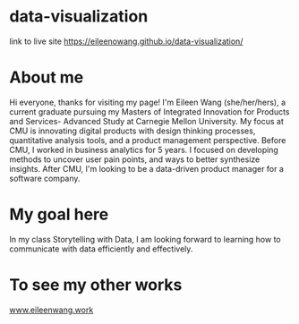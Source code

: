 # data-visualization

link to live site https://eileenowang.github.io/data-visualization/

# About me
Hi everyone, thanks for visiting my page! I'm Eileen Wang (she/her/hers), a current graduate pursuing my Masters of Integrated Innovation for Products and Services- Advanced Study at Carnegie Mellon University. My focus at CMU is innovating digital products with design thinking processes, quantitative analysis tools, and a product management perspective. Before CMU, I worked in business analytics for 5 years. I focused on developing methods to uncover user pain points, and ways to better synthesize insights. After CMU, I'm looking to be a data-driven product manager for a software company. 

# My goal here
In my class Storytelling with Data, I am looking forward to learning how to communicate with data efficiently and effectively. 

# To see my other works
www.eileenwang.work 
